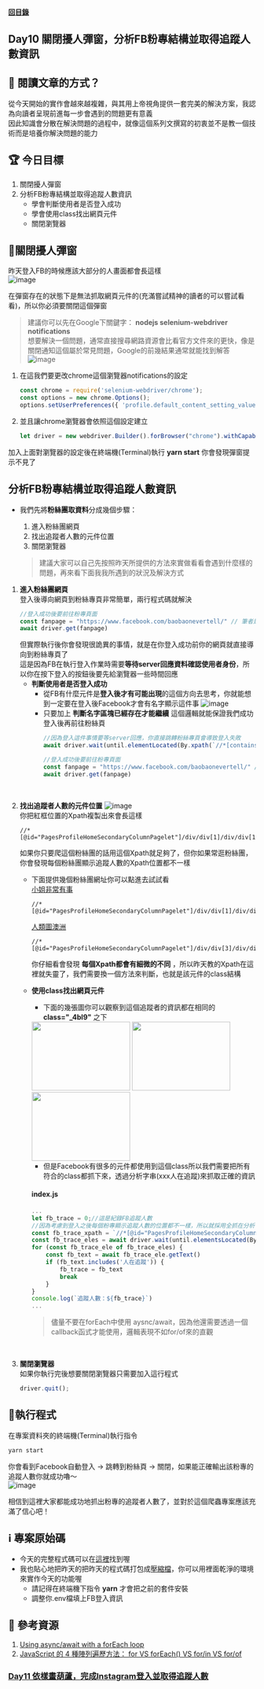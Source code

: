 #### [回目錄](../README.md)
## Day10 關閉擾人彈窗，分析FB粉專結構並取得追蹤人數資訊

🤔 閱讀文章的方式？
----
從今天開始的實作會越來越複雜，與其用上帝視角提供一套完美的解決方案，我認為向讀者呈現前進每一步會遇到的問題更有意義  
因此知識會分散在解決問題的過程中，就像這個系列文撰寫的初衷並不是教一個技術而是培養你解決問題的能力

🏆 今日目標
----
1. 關閉擾人彈窗
2. 分析FB粉專結構並取得追蹤人數資訊
    * 學會判斷使用者是否登入成功
    * 學會使用class找出網頁元件
    * 關閉瀏覽器

🚫關閉擾人彈窗
----
昨天登入FB的時候應該大部分的人畫面都會長這樣  
![image](./article_img/fb_notify.png)  

在彈窗存在的狀態下是無法抓取網頁元件的(充滿嘗試精神的讀者的可以嘗試看看)，所以你必須要關閉這個彈窗  
>建議你可以先在Google下關鍵字： **nodejs selenium-webdriver notifications**  
想要解決一個問題，通常直接搜尋網路資源會比看官方文件來的更快，像是關閉通知這個屬於常見問題，Google的前幾結果通常就能找到解答  
![image](./article_img/google_search.png) 

1. 在這我們要更改chrome這個瀏覽器notifications的設定
    ```js
    const chrome = require('selenium-webdriver/chrome');
    const options = new chrome.Options();
    options.setUserPreferences({ 'profile.default_content_setting_values.notifications': 1 });//因為FB會有notifications干擾到爬蟲，所以要先把它關閉
    ```
2. 並且讓chrome瀏覽器會依照這個設定建立
    ```js
    let driver = new webdriver.Builder().forBrowser("chrome").withCapabilities(options).build();// 建立這個broswer的類型
    ```
加入上面對瀏覽器的設定後在終端機(Terminal)執行 **yarn start** 你會發現彈窗提示不見了

分析FB粉專結構並取得追蹤人數資訊
------------------------
* 我們先將**粉絲團取資料**分成幾個步驟：
    1. 進入粉絲團網頁
    2. 找出追蹤者人數的元件位置
    3. 關閉瀏覽器

    >建議大家可以自己先按照昨天所提供的方法來實做看看會遇到什麼樣的問題，再來看下面我我所遇到的狀況及解決方式  

1. **進入粉絲團網頁**  
    登入後導向網頁到粉絲專頁非常簡單，兩行程式碼就解決
    ```js
    //登入成功後要前往粉專頁面
    const fanpage = "https://www.facebook.com/baobaonevertell/" // 筆者是寶寶不說的狂熱愛好者
    await driver.get(fanpage)
    ```
    但實際執行後你會發現很詭異的事情，就是在你登入成功前你的網頁就直接導向到粉絲專頁了  
    這是因為FB在執行登入作業時需要**等待server回應資料確認使用者身份**，所以你在按下登入的按鈕後要先給瀏覽器一些時間回應  
    * **判斷使用者是否登入成功**  
        * 從FB有什麼元件是**登入後才有可能出現**的這個方向去思考，你就能想到一定要在登入後Facebook才會有名字顯示這件事 
        ![image](./article_img/fb_header.png)  
        * 只要加上 **判斷名字區塊已經存在才能繼續** 這個邏輯就能保證我們成功登入後再前往粉絲頁  
            ```js
            //因為登入這件事情要等server回應，你直接跳轉粉絲專頁會導致登入失敗
            await driver.wait(until.elementLocated(By.xpath(`//*[contains(@class,"_1vp5")]`)))//登入後才會有右上角的名字，我們以這個來判斷是否登入

            //登入成功後要前往粉專頁面
            const fanpage = "https://www.facebook.com/baobaonevertell/" // 筆者是寶寶不說的狂熱愛好者
            await driver.get(fanpage)
            ```
<br>

2. **找出追蹤者人數的元件位置**
    ![image](./article_img/baobao_fans.png)  
    你把紅框位置的Xpath複製出來會長這樣
    ```
    //*[@id="PagesProfileHomeSecondaryColumnPagelet"]/div/div[1]/div/div[1]/div[4]/div/div[2]/div
    ```
    如果你只要爬這個粉絲團的話用這個Xpath就足夠了，但你如果常逛粉絲團，你會發現每個粉絲團顯示追蹤人數的Xpath位置都不一樣  
    * 下面提供幾個粉絲團網址你可以點進去試試看  
        [小姐非常有事](https://www.facebook.com/missunexpected2015/)
        ```
        //*[@id="PagesProfileHomeSecondaryColumnPagelet"]/div/div[1]/div/div[2]/div[4]/div/div[2]/div
        ```
        [人類圖澳洲](https://www.facebook.com/HumanDesignAu/)
        ```
        //*[@id="PagesProfileHomeSecondaryColumnPagelet"]/div/div[3]/div/div[2]/div[4]/div/div[2]/div
        ```
        你仔細看會發現 **每個Xpath都會有細微的不同** ，所以昨天教的Xpath在這裡就失靈了，我們需要換一個方法來判斷，也就是該元件的class結構  
    * **使用class找出網頁元件**  
        * 下面的幾張圖你可以觀察到這個追蹤者的資訊都在相同的 **class="_4bl9"** 之下  
        <img src="./article_img/fb_trace_code1.png" width="200" height="140"/>
        <img src="./article_img/fb_trace_code2.png" width="200" height="140"/>
        <img src="./article_img/fb_trace_code3.png" width="200" height="140"/>

        * 但是Facebook有很多的元件都使用到這個class所以我們需要把所有符合的class都抓下來，透過分析字串(xxx人在追蹤)來抓取正確的資訊  

        #### index.js
        ```js
        ...
        let fb_trace = 0;//這是紀錄FB追蹤人數
        //因為考慮到登入之後每個粉專顯示追蹤人數的位置都不一樣，所以就採用全抓在分析
        const fb_trace_xpath = `//*[@id="PagesProfileHomeSecondaryColumnPagelet"]//*[contains(@class,"_4bl9")]`
        const fb_trace_eles = await driver.wait(until.elementsLocated(By.xpath(fb_trace_xpath)), 5000)//我們採取5秒內如果抓不到該元件就跳出的條件
        for (const fb_trace_ele of fb_trace_eles) {
            const fb_text = await fb_trace_ele.getText()
            if (fb_text.includes('人在追蹤')) {
                fb_trace = fb_text
                break
            }
        }
        console.log(`追蹤人數：${fb_trace}`)
        ...
        ```
        >儘量不要在forEach中使用 aysnc/await，因為他還需要透過一個callback函式才能使用，邏輯表現不如for/of來的直觀
<br>

3. **關閉瀏覽器**  
    如果你執行完後想要關閉瀏覽器只需要加入這行程式  
    ```js
    driver.quit();
    ```
🚀執行程式
----
在專案資料夾的終端機(Terminal)執行指令
```sh
yarn start
```
你會看到Facebook自動登入 &rarr; 跳轉到粉絲頁 &rarr; 關閉，如果能正確輸出該粉專的追蹤人數你就成功嚕～  
![image](./article_img/terminal.png)

相信到這裡大家都能成功地抓出粉專的追蹤者人數了，並對於這個爬蟲專案應該充滿了信心吧！


ℹ️ 專案原始碼
----
* 今天的完整程式碼可以在[這裡](https://github.com/dean9703111/ithelp_30days/day10)找到喔
* 我也貼心地把昨天的把昨天的程式碼打包成[壓縮檔](https://github.com/dean9703111/ithelp_30days/sampleCode/day9_sample_code.zip)，你可以用裡面乾淨的環境來實作今天的功能喔
    * 請記得在終端機下指令 **yarn** 才會把之前的套件安裝
    * 調整你.env檔填上FB登入資訊
    
📖 參考資源
----
1. [Using async/await with a forEach loop](https://stackoverflow.com/questions/37576685/using-async-await-with-a-foreach-loop)
2. [JavaScript 的 4 種陣列遍歷方法： for VS forEach() VS for/in VS for/of](https://www.jishuwen.com/d/2M0c/zh-tw)
### [Day11 依樣畫葫蘆，完成Instagram登入並取得追蹤人數](/day11/README.md)